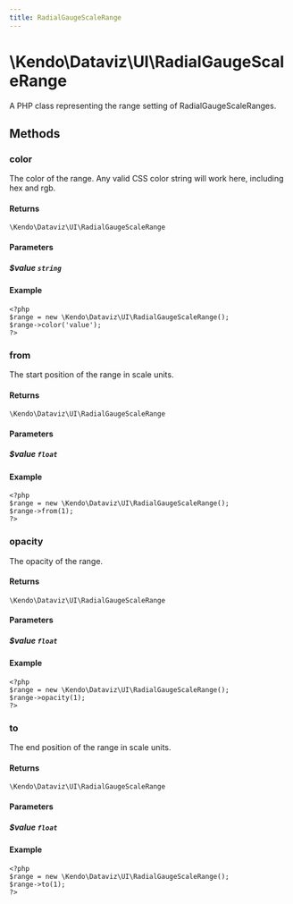 ```yaml
---
title: RadialGaugeScaleRange
---
```


# \Kendo\Dataviz\UI\RadialGaugeScaleRange

A PHP class representing the range setting of RadialGaugeScaleRanges.


## Methods

### color
The color of the range.
Any valid CSS color string will work here, including hex and rgb.

#### Returns
`\Kendo\Dataviz\UI\RadialGaugeScaleRange`

#### Parameters

##### $value `string`



#### Example 
    <?php
    $range = new \Kendo\Dataviz\UI\RadialGaugeScaleRange();
    $range->color('value');
    ?>

### from
The start position of the range in scale units.

#### Returns
`\Kendo\Dataviz\UI\RadialGaugeScaleRange`

#### Parameters

##### $value `float`



#### Example 
    <?php
    $range = new \Kendo\Dataviz\UI\RadialGaugeScaleRange();
    $range->from(1);
    ?>

### opacity
The opacity of the range.

#### Returns
`\Kendo\Dataviz\UI\RadialGaugeScaleRange`

#### Parameters

##### $value `float`



#### Example 
    <?php
    $range = new \Kendo\Dataviz\UI\RadialGaugeScaleRange();
    $range->opacity(1);
    ?>

### to
The end position of the range in scale units.

#### Returns
`\Kendo\Dataviz\UI\RadialGaugeScaleRange`

#### Parameters

##### $value `float`



#### Example 
    <?php
    $range = new \Kendo\Dataviz\UI\RadialGaugeScaleRange();
    $range->to(1);
    ?>

